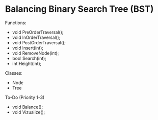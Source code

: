 # Balancing Binary Search Tree (BST)
Functions:
- void PreOrderTraversal();
- void InOrderTraversal();
- void PostOrderTraversal();
- void Insert(int);
- void RemoveNode(int);
- bool Search(int);
- int Height(int);
  
Classes:
- Node
- Tree

To-Do (Priority 1-3)
- void Balance();
- void Vizualize();
